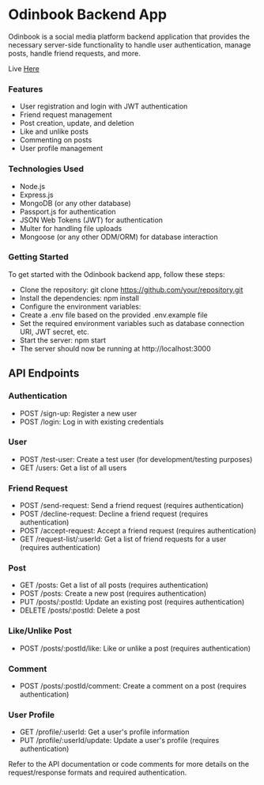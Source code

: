 
# Odinbook Backend App
Odinbook is a social media platform backend application that provides the necessary server-side functionality to handle user authentication, manage posts, handle friend requests, and more.

Live [Here](https://stefanpython.github.io/odin-book-react/)

### Features
* User registration and login with JWT authentication
* Friend request management
* Post creation, update, and deletion
* Like and unlike posts
* Commenting on posts
* User profile management
### Technologies Used
* Node.js
* Express.js
* MongoDB (or any other database)
* Passport.js for authentication
* JSON Web Tokens (JWT) for authentication
* Multer for handling file uploads
* Mongoose (or any other ODM/ORM) for database interaction
### Getting Started
To get started with the Odinbook backend app, follow these steps:

* Clone the repository: git clone https://github.com/your/repository.git
* Install the dependencies: npm install
* Configure the environment variables:
* Create a .env file based on the provided .env.example file
* Set the required environment variables such as database connection URI, JWT secret, etc.
* Start the server: npm start
* The server should now be running at http://localhost:3000
## API Endpoints
### Authentication
* POST /sign-up: Register a new user
* POST /login: Log in with existing credentials
### User
* POST /test-user: Create a test user (for development/testing purposes)
* GET /users: Get a list of all users
### Friend Request
* POST /send-request: Send a friend request (requires authentication)
* POST /decline-request: Decline a friend request (requires authentication)
* POST /accept-request: Accept a friend request (requires authentication)
* GET /request-list/:userId: Get a list of friend requests for a user (requires authentication)
### Post
* GET /posts: Get a list of all posts (requires authentication)
* POST /posts: Create a new post (requires authentication)
* PUT /posts/:postId: Update an existing post (requires authentication)
* DELETE /posts/:postId: Delete a post
### Like/Unlike Post
* POST /posts/:postId/like: Like or unlike a post (requires authentication)
### Comment
* POST /posts/:postId/comment: Create a comment on a post (requires authentication)
### User Profile
* GET /profile/:userId: Get a user's profile information
* PUT /profile/:userId/update: Update a user's profile (requires authentication)

Refer to the API documentation or code comments for more details on the request/response formats and required authentication.
